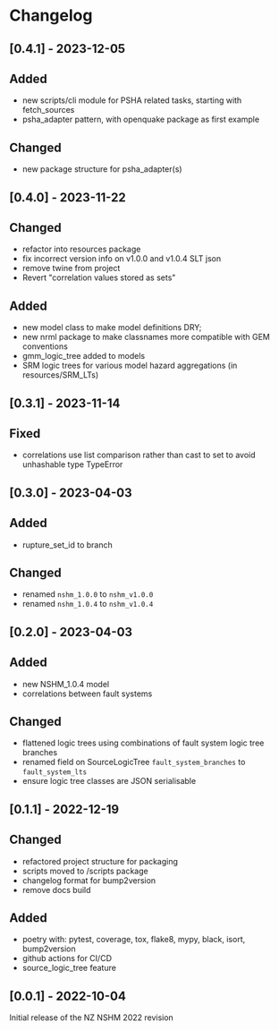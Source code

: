 # Changelog

## [0.4.1] - 2023-12-05
## Added
 - new scripts/cli module for PSHA related tasks, starting with fetch_sources
 - psha_adapter pattern, with openquake package as first example

## Changed
 - new package structure for psha_adapter(s)

## [0.4.0] - 2023-11-22
## Changed
 - refactor into resources package
 - fix incorrect version info on v1.0.0 and v1.0.4 SLT json
 - remove twine from project
 - Revert "correlation values stored as sets"

## Added
 - new model class to make model definitions DRY;
 - new nrml package to make classnames more compatible with GEM conventions
 - gmm_logic_tree added to models
-  SRM logic trees for various model hazard aggregations (in resources/SRM_LTs)

## [0.3.1] - 2023-11-14
## Fixed
 - correlations use list comparison rather than cast to set to avoid unhashable type TypeError

## [0.3.0] - 2023-04-03
## Added
  - rupture_set_id to branch
## Changed
  - renamed `nshm_1.0.0` to `nshm_v1.0.0`
  - renamed `nshm_1.0.4` to `nshm_v1.0.4`

## [0.2.0] - 2023-04-03
## Added
  - new NSHM_1.0.4 model
  - correlations between fault systems
## Changed
  - flattened logic trees using combinations of fault system logic tree branches
  - renamed field on SourceLogicTree `fault_system_branches` to `fault_system_lts`
  - ensure logic tree classes are JSON serialisable

## [0.1.1] - 2022-12-19

## Changed
 - refactored project structure for packaging
 - scripts moved to /scripts package
 - changelog format for bump2version
 - remove docs build

## Added
 - poetry with: pytest, coverage, tox, flake8, mypy, black, isort, bump2version
 - github actions for CI/CD
 - source_logic_tree feature

## [0.0.1] - 2022-10-04
Initial release of the NZ NSHM 2022 revision
